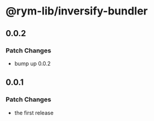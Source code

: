 # @rym-lib/inversify-bundler

## 0.0.2

### Patch Changes

- bump up 0.0.2

## 0.0.1

### Patch Changes

- the first release
